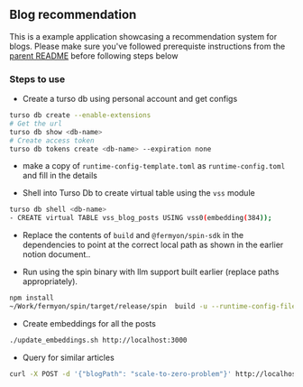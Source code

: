 ## Blog recommendation 

This is a example application showcasing a recommendation system for blogs. Please make sure you've followed prerequiste instructions from the [parent README](../README.md) before following steps below

### Steps to use

- Create a turso db using personal account and get configs

```bash
turso db create --enable-extensions
# Get the url
turso db show <db-name>
# Create access token
turso db tokens create <db-name> --expiration none 
```

- make a copy of `runtime-config-template.toml` as `runtime-config.toml`  and fill in the details 

- Shell into Turso Db to create virtual table using the `vss` module

```bash
turso db shell <db-name>
- CREATE virtual TABLE vss_blog_posts USING vss0(embedding(384));
```

- Replace the contents of `build` and `@fermyon/spin-sdk` in the dependencies to point at the correct local path as shown in the earlier notion document.. 

- Run using the spin binary with llm support built earlier (replace paths appropriately).

```bash
npm install
~/Work/fermyon/spin/target/release/spin  build -u --runtime-config-file runtime-config.toml --sqlite @migrations.sql
```

- Create embeddings for all the posts

```bash
./update_embeddings.sh http://localhost:3000
```

- Query for similar articles

```bash
curl -X POST -d '{"blogPath": "scale-to-zero-problem"}' http://localhost:3000/getRecommendations
```